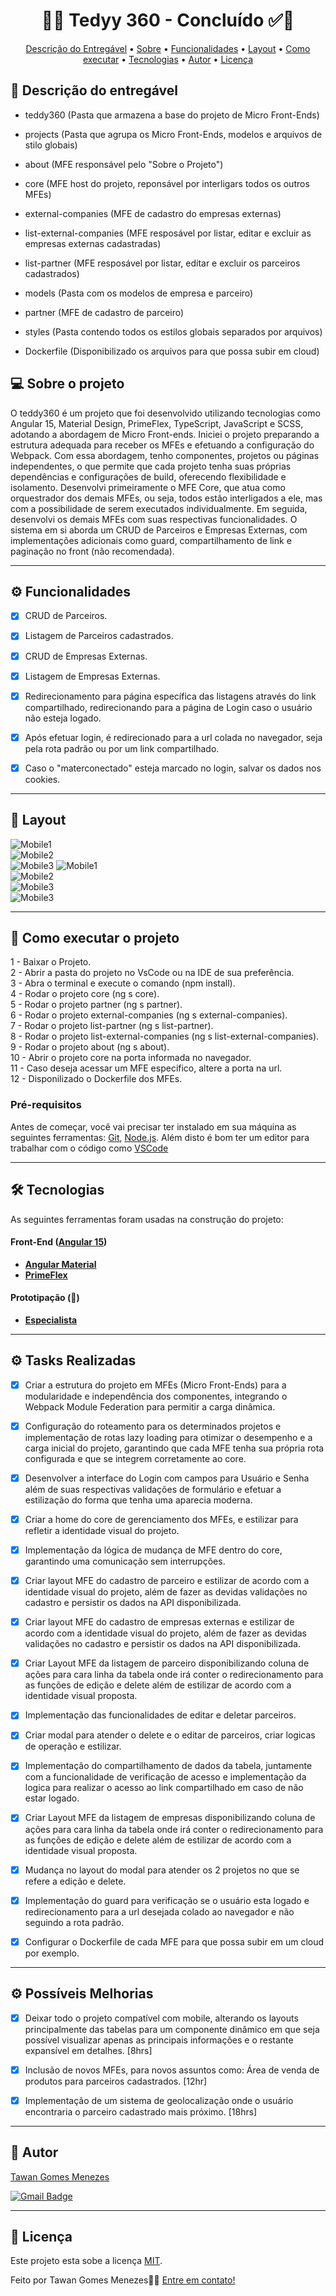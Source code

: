 <!-- 
	FIZ UM VÍDEO NO MEU CANAL (), 
 	MOSTRANDO PASSO-A-PASSO DE COMO
  	UTILIZAR ESSA DESCRIÇÃO
 
-->

<!-- ---------------------------------------------------------------------- -->

<!-- MODELO PROJETO FINALIZADO -->
<h1 align="center"> 
	  🚀✅ Tedyy 360 - Concluído ✅🚀
</h1>

<!-- ---------------------------------------------------------------------- -->

<!-- MODELO MENU DE NAVEGAÇÃO -->
<p align="center">
 <a href="#-Descrição-do-entregável">Descrição do Entregável</a> •
 <a href="#-sobre-o-projeto">Sobre</a> •
 <a href="#-funcionalidades">Funcionalidades</a> •
 <a href="#-layout">Layout</a> • 
 <a href="#-como-executar-o-projeto">Como executar</a> • 
 <a href="#-tecnologias">Tecnologias</a> • 
 <a href="#-autor">Autor</a> • 
 <a href="#user-content--licença">Licença</a>
</p>

<!-- ---------------------------------------------------------------------- -->

<!-- MODELO DE DESCRIÇÃO -->
## 📄 Descrição do entregável

<!-- EXEMPLO DE DESCRIÇÃO DE UM PROJETO: -->
- teddy360 (Pasta que armazena a base do projeto de Micro Front-Ends)

- projects (Pasta que agrupa os Micro Front-Ends, modelos e arquivos de stilo globais)
  
- about (MFE responsável pelo "Sobre o Projeto")

- core (MFE host do projeto, reponsável por interligars todos os outros MFEs)

- external-companies (MFE de cadastro do empresas externas)

- list-external-companies (MFE resposável por listar, editar e excluir as empresas externas cadastradas)

- list-partner (MFE resposável por listar, editar e excluir os parceiros cadastrados)

- models (Pasta com os modelos de empresa e parceiro)

- partner (MFE de cadastro de parceiro)

- styles (Pasta contendo todos os estilos globais separados por arquivos)
  
- Dockerfile (Disponibilizado os arquivos para que possa subir em cloud)
  

<!-- ---------------------------------------------------------------------- -->

<!-- MODELO DESCRIÇÃO SOBRE O PROJETO: -->
## 💻 Sobre o projeto

<!-- EXPLICA O MOTIVO DO PROJETO -->
O teddy360 é um projeto que foi desenvolvido utilizando tecnologias como Angular 15, Material Design, PrimeFlex, TypeScript, JavaScript e SCSS, adotando a abordagem de Micro Front-ends. Iniciei o projeto preparando a estrutura adequada para receber os MFEs e efetuando a configuração do Webpack. Com essa abordagem, tenho componentes, projetos ou páginas independentes, o que permite que cada projeto tenha suas próprias dependências e configurações de build, oferecendo flexibilidade e isolamento. Desenvolvi primeiramente o MFE Core, que atua como orquestrador dos demais MFEs, ou seja, todos estão interligados a ele, mas com a possibilidade de serem executados individualmente. Em seguida, desenvolvi os demais MFEs com suas respectivas funcionalidades.
O sistema em si aborda um CRUD de Parceiros e Empresas Externas, com implementações adicionais como guard, compartilhamento de link e paginação no front (não recomendada).

<!-- LINHA DE DIVISÃO: -->
---

<!-- ---------------------------------------------------------------------- -->

<!-- MODELO FUNCIONALIDADES: -->
## ⚙️ Funcionalidades

<!-- EXEMPLO DE FUNCIONALIDADES: -->
- [x] CRUD de Parceiros.
- [x] Listagem de Parceiros cadastrados.
- [x] CRUD de Empresas Externas.
- [x] Listagem de Empresas Externas.
- [x] Redirecionamento para página específica das listagens através do link compartilhado, redirecionando para a página
de Login caso o usuário não esteja logado.
- [x] Após efetuar login, é redirecionado para a url colada no navegador, seja pela rota padrão ou por um link compartilhado.
- [x] Caso o "materconectado" esteja marcado no login, salvar os dados nos cookies.
      

---

<!-- ---------------------------------------------------------------------- -->

<!-- EXEMPLO DE LAYOUT: -->
## 🎨 Layout

<!-- AQUI VOCÊ PASSA O CAMINHO DA IMAGEM -->
![Mobile1](https://github.com/TawanGMenezes/teddy360/blob/master/_assets/login.png)<br>
![Mobile2](https://github.com/TawanGMenezes/teddy360/blob/master/_assets/home.png)<br>
![Mobile3](https://github.com/TawanGMenezes/teddy360/blob/master/_assets/crud-partner.png)
![Mobile1](https://github.com/TawanGMenezes/teddy360/blob/master/_assets/crud-companies.png)<br>
![Mobile2](https://github.com/TawanGMenezes/teddy360/blob/master/_assets/cad-partner.png)<br>
![Mobile3](https://github.com/TawanGMenezes/teddy360/blob/master/_assets/cad-companies.png)<br>
![Mobile3](https://github.com/TawanGMenezes/teddy360/blob/master/_assets/about.png)


---

<!-- ---------------------------------------------------------------------- -->

<!-- MODELO DE COMO EXECUTAR O PROJETO -->
## 🚀 Como executar o projeto

1 - Baixar o Projeto. <br>
2 - Abrir a pasta do projeto no VsCode ou na IDE de sua preferência. <br>
3 - Abra o terminal e execute o comando (npm install). <br>
4 - Rodar o projeto core (ng s core). <br>
5 - Rodar o projeto partner (ng s partner). <br>
6 - Rodar o projeto external-companies (ng s external-companies). <br>
7 - Rodar o projeto list-partner (ng s list-partner). <br>
8 - Rodar o projeto list-external-companies (ng s list-external-companies). <br>
9 - Rodar o projeto about (ng s about). <br>
10 - Abrir o projeto core na porta informada no navegador. <br>
11 - Caso deseja acessar um MFE especifico, altere a porta na url. <br>
12 - Disponilizado o Dockerfile dos MFEs.




<!-- ---------------------------------------------------------------------- -->

<!-- MODELO DE PRÉ REQUISITOS -->
### Pré-requisitos

Antes de começar, você vai precisar ter instalado em sua máquina as seguintes ferramentas:
[Git](https://git-scm.com), [Node.js](https://nodejs.org/en/). 
Além disto é bom ter um editor para trabalhar com o código como [VSCode](https://code.visualstudio.com/)

---

<!-- ---------------------------------------------------------------------- -->

<!-- MODELO DE TECNOLOGIAS -->
## 🛠 Tecnologias

As seguintes ferramentas foram usadas na construção do projeto:

#### **Front-End**  ([Angular 15](https://v15.angular.io/docs)) 

-   **[Angular Material](https://v15.material.angular.io/)**
-   **[PrimeFlex](https://primeflex.org/)**

#### **Prototipação** (🧠)

- **[Especialista](https://github.com/TawanGMenezes)**

---

<!-- ---------------------------------------------------------------------- -->

<!-- MODELO FUNCIONALIDADES: -->
## ⚙️ Tasks Realizadas

<!-- EXEMPLO DE FUNCIONALIDADES: -->
- [x] Criar a estrutura do projeto em MFEs (Micro Front-Ends) para a modularidade e independência dos componentes, integrando o Webpack Module Federation para permitir a carga dinâmica.
- [x] Configuração do roteamento para os determinados projetos e implementação de rotas lazy loading para otimizar o desempenho e a carga inicial do projeto, garantindo que cada MFE tenha sua própria rota configurada e que se integrem corretamente ao core.
- [x] Desenvolver a interface do Login com campos para Usuário e Senha além de suas respectivas validações de formulário e efetuar a estilização do forma que tenha uma aparecia moderna.
- [x] Criar a home do core de gerenciamento dos MFEs, e estilizar para refletir a identidade visual do projeto.
- [x] Implementação da lógica de mudança de MFE dentro do core, garantindo uma comunicação sem interrupções.
- [x] Criar layout MFE do cadastro de parceiro e estilizar de acordo com a identidade visual do projeto, além de fazer as devidas validações no cadastro e persistir os dados na API disponibilizada.
- [x] Criar layout MFE do cadastro de empresas externas e estilizar de acordo com a identidade visual do projeto, além de fazer as devidas validações no cadastro e persistir os dados na API disponibilizada.
- [x] Criar Layout MFE da listagem de parceiro disponibilizando coluna de ações para cara linha da tabela onde irá conter o redirecionamento para as funções de edição e delete além de estilizar de acordo com a identidade visual proposta.
- [x] Implementação das funcionalidades de editar e deletar parceiros.
- [x] Criar modal para atender o delete e o editar de parceiros, criar logicas de operação e estilizar.
- [x] Implementação do compartilhamento de dados da tabela, juntamente com a funcionalidade de verificação de acesso e implementação da logica para realizar o acesso ao link compartilhado em caso de não estar logado.
- [x] Criar Layout MFE da listagem de empresas disponibilizando coluna de ações para cara linha da tabela onde irá conter o redirecionamento para as funções de edição e delete além de estilizar de acordo com a identidade visual proposta.
- [x] Mudança no layout do modal para atender os 2 projetos no que se refere a edição e delete.
- [x] Implementação do guard para verificação se o usuário esta logado e redirecionamento para a url desejada colado ao navegador e não seguindo a rota padrão.
- [x] Configurar o Dockerfile de cada MFE para que possa subir em um cloud por exemplo.
      

---

<!-- ---------------------------------------------------------------------- -->

<!-- MODELO FUNCIONALIDADES: -->
## ⚙️ Possíveis Melhorias

<!-- EXEMPLO DE FUNCIONALIDADES: -->
- [x] Deixar todo o projeto compatível com mobile, alterando os layouts principalmente das tabelas para um componente dinâmico em que seja possível visualizar apenas as principais informações e o restante expansível em detalhes. [8hrs]
- [x] Inclusão de novos MFEs, para novos assuntos como: Área de venda de produtos para parceiros cadastrados. [12hr]
- [x] Implementação de um sistema de geolocalização onde o usuário encontraria o parceiro cadastrado mais próximo. [18hrs]
      

---

<!-- ---------------------------------------------------------------------- -->
<!-- MODELO DE AUTOR-->
## 🦸 Autor

<a href="https://www.linkedin.com/in/tawan-menezes/">
Tawan Gomes Menezes</a>
 <br />
 
[![Gmail Badge](https://img.shields.io/badge/-tawanmenezes@gmail.com-c14438?style=flat-square&logo=Gmail&logoColor=white&link=mailto:tawanmenezes@gmail.com)](mailto:tawanmenezes@gmail.com)

---

<!-- ---------------------------------------------------------------------- -->

<!-- MODELO DE LICENÇA -->
## 📝 Licença

Este projeto esta sobe a licença [MIT](./LICENSE).

Feito por Tawan Gomes Menezes👋🏽 [Entre em contato!](https://br.linkedin.com/in/tawan-menezes)

